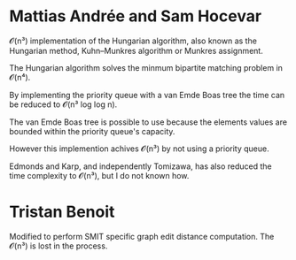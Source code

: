 # Mattias Andrée and Sam Hocevar

𝓞(n³) implementation of the Hungarian algorithm, also known as the Hungarian method, Kuhn–Munkres algorithm or Munkres assignment.

The Hungarian algorithm solves the minmum bipartite matching problem in 𝓞(n⁴).

By implementing the priority queue with a van Emde Boas tree the time can be reduced to 𝓞(n³ log log n).

The van Emde Boas tree is possible to use because the elements values are bounded within the priority queue's capacity.

However this implemention achives 𝓞(n³) by not using a priority queue.

Edmonds and Karp, and independently Tomizawa, has also reduced the time complexity to 𝓞(n³), but I do not known how.

# Tristan Benoit

Modified to perform SMIT specific graph edit distance computation. The 𝓞(n³) is lost in the process.
